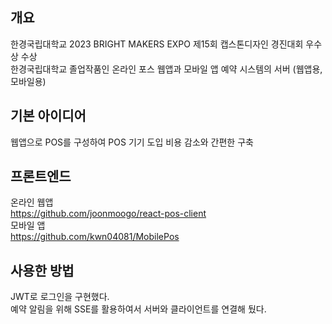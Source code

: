개요
-------------
한경국립대학교 2023 BRIGHT MAKERS EXPO 제15회 캡스톤디자인 경진대회 우수상 수상<br>
한경국립대학교 졸업작품인 온라인 포스 웹앱과 모바일 앱 예약 시스템의 서버 (웹앱용, 모바일용)

기본 아이디어
-------------
웹앱으로 POS를 구성하여 POS 기기 도입 비용 감소와 간편한 구축

프론트엔드
-------------
온라인 웹앱<br>
https://github.com/joonmoogo/react-pos-client<br>
모바일 앱<br>
https://github.com/kwn04081/MobilePos

사용한 방법
-------------
JWT로 로그인을 구현했다.<br>
예약 알림을 위해 SSE를 활용하여서 서버와 클라이언트를 연결해 뒀다.
